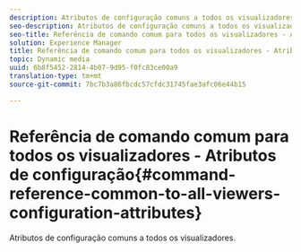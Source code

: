 ```yaml
---
description: Atributos de configuração comuns a todos os visualizadores.
seo-description: Atributos de configuração comuns a todos os visualizadores.
seo-title: Referência de comando comum para todos os visualizadores - Atributos de configuração
solution: Experience Manager
title: Referência de comando comum para todos os visualizadores - Atributos de configuração
topic: Dynamic media
uuid: 6b8f5452-2814-4b07-9d95-f0fc83ce00a9
translation-type: tm+mt
source-git-commit: 7bc7b3a86fbcdc57cfdc31745fae3afc06e44b15

---
```



# Referência de comando comum para todos os visualizadores - Atributos de configuração{#command-reference-common-to-all-viewers-configuration-attributes}

Atributos de configuração comuns a todos os visualizadores.

